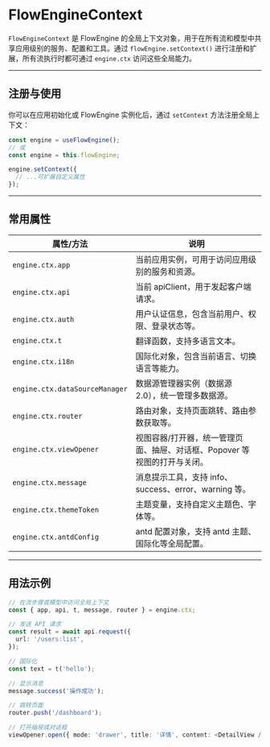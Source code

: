 # FlowEngineContext

`FlowEngineContext` 是 FlowEngine 的全局上下文对象，用于在所有流和模型中共享应用级别的服务、配置和工具。通过 `flowEngine.setContext()` 进行注册和扩展，所有流执行时都可通过 `engine.ctx` 访问这些全局能力。

---

## 注册与使用

你可以在应用初始化或 FlowEngine 实例化后，通过 `setContext` 方法注册全局上下文：

```ts
const engine = useFlowEngine();
// 或
const engine = this.flowEngine;

engine.setContext({
  // ...可扩展自定义属性
});
```

---

## 常用属性

| 属性/方法                   | 说明                                                                                  |
|----------------------------|---------------------------------------------------------------------------------------|
| `engine.ctx.app`           | 当前应用实例，可用于访问应用级别的服务和资源。                                         |
| `engine.ctx.api`           | 当前 apiClient，用于发起客户端请求。                                                   |
| `engine.ctx.auth`          | 用户认证信息，包含当前用户、权限、登录状态等。                                        |
| `engine.ctx.t`             | 翻译函数，支持多语言文本。                                                             |
| `engine.ctx.i18n`          | 国际化对象，包含当前语言、切换语言等能力。                                             |
| `engine.ctx.dataSourceManager` | 数据源管理器实例（数据源 2.0），统一管理多数据源。                              |
| `engine.ctx.router`        | 路由对象，支持页面跳转、路由参数获取等。                                               |
| `engine.ctx.viewOpener`    | 视图容器/打开器，统一管理页面、抽屉、对话框、Popover 等视图的打开与关闭。              |
| `engine.ctx.message`       | 消息提示工具，支持 info、success、error、warning 等。                                  |
| `engine.ctx.themeToken`    | 主题变量，支持自定义主题色、字体等。                                                   |
| `engine.ctx.antdConfig`    | antd 配置对象，支持 antd 主题、国际化等全局配置。                                      |

---

## 用法示例

```ts
// 在流步骤或模型中访问全局上下文
const { app, api, t, message, router } = engine.ctx;

// 发送 API 请求
const result = await api.request({
  url: '/users:list',
});

// 国际化
const text = t('hello');

// 显示消息
message.success('操作成功');

// 跳转页面
router.push('/dashboard');

// 打开抽屉或对话框
viewOpener.open({ mode: 'drawer', title: '详情', content: <DetailView /> });
```
